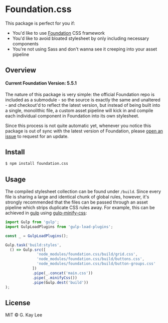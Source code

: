 Foundation.css
==============

This package is perfect for you if:

* You'd like to use [Foundation](https://github.com/zurb/foundation) CSS framework
* You'd like to avoid bloated stylesheet by only including necessary components
* You're not using Sass and don't wanna see it creeping into your asset pipeline

Overview
--------
#### Current Foundation Version: 5.5.1

The nature of this package is very simple: the official Foundation repo is included as a submodule - so the source is exactly the same and unaltered - and checkout'd to reflect the latest version, but instead of being built into a single, monolithic file, a custom asset pipeline will kick in and compile each individual component in Foundation into its own stylesheet.

Since this process is not quite automatic yet, whenever you notice this package is out of sync with the latest version of Foundation, please [open an issue](https://github.com/gsklee/foundation.css/issues) to request for an update.

Install
-------
```bash
$ npm install foundation.css
```

Usage
-----
The compiled stylesheet collection can be found under `/build`. Since every file is sharing a large and identical chunk of global rules, however, it's strongly recommended that the files can be passed through an asset pipeline which strips duplicate CSS rules away. For example, this can be achieved in [gulp](https://github.com/gulpjs/gulp) using [gulp-minify-css](https://github.com/jonathanepollack/gulp-minify-css):

```javascript
import Gulp from 'gulp';
import GulpLoadPlugins from 'gulp-load-plugins';

const _ = GulpLoadPlugins();

Gulp.task('build:styles',
  () => Gulp.src([
              'node_modules/foundation.css/build/grid.css',
              'node_modules/foundation.css/build/buttons.css',
              'node_modules/foundation.css/build/button-groups.css'
            ])
            .pipe(_.concat('main.css'))
            .pipe(_.minifyCss())
            .pipe(Gulp.dest('build'))
);
```

License
-------
MIT © G. Kay Lee
